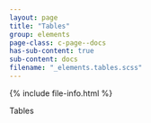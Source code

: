 ```yaml
---
layout: page
title: "Tables"
group: elements
page-class: c-page--docs
has-sub-content: true
sub-content: docs
filename: "_elements.tables.scss"
---
```


{% include file-info.html %}

Tables
